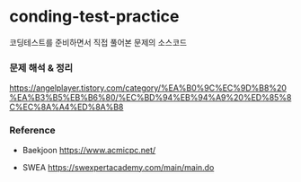 # conding-test-practice
코딩테스트를 준비하면서 직접 풀어본 문제의 소스코드

### 문제 해석 & 정리
https://angelplayer.tistory.com/category/%EA%B0%9C%EC%9D%B8%20%EA%B3%B5%EB%B6%80/%EC%BD%94%EB%94%A9%20%ED%85%8C%EC%8A%A4%ED%8A%B8

### Reference
- Baekjoon
https://www.acmicpc.net/

- SWEA
https://swexpertacademy.com/main/main.do
